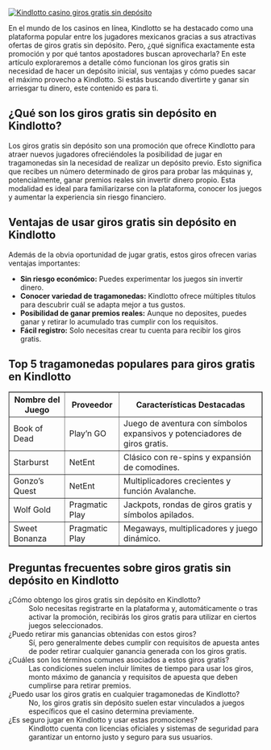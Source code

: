 [![Kindlotto casino giros gratis sin depósito](https://123-caf.pages.dev/gitsignup.png)](https://vrmoo.ru/Bt82HjjY)

<p>En el mundo de los casinos en línea, Kindlotto se ha destacado como una plataforma popular entre los jugadores mexicanos gracias a sus atractivas ofertas de giros gratis sin depósito. Pero, ¿qué significa exactamente esta promoción y por qué tantos apostadores buscan aprovecharla? En este artículo exploraremos a detalle cómo funcionan los giros gratis sin necesidad de hacer un depósito inicial, sus ventajas y cómo puedes sacar el máximo provecho a Kindlotto. Si estás buscando divertirte y ganar sin arriesgar tu dinero, este contenido es para ti.</p>  <h2>¿Qué son los giros gratis sin depósito en Kindlotto?</h2> <p>Los giros gratis sin depósito son una promoción que ofrece Kindlotto para atraer nuevos jugadores ofreciéndoles la posibilidad de jugar en tragamonedas sin la necesidad de realizar un depósito previo. Esto significa que recibes un número determinado de giros para probar las máquinas y, potencialmente, ganar premios reales sin invertir dinero propio. Esta modalidad es ideal para familiarizarse con la plataforma, conocer los juegos y aumentar la experiencia sin riesgo financiero.</p>  <h2>Ventajas de usar giros gratis sin depósito en Kindlotto</h2> <p>Además de la obvia oportunidad de jugar gratis, estos giros ofrecen varias ventajas importantes:</p> <ul>   <li><strong>Sin riesgo económico:</strong> Puedes experimentar los juegos sin invertir dinero.</li>   <li><strong>Conocer variedad de tragamonedas:</strong> Kindlotto ofrece múltiples títulos para descubrir cuál se adapta mejor a tus gustos.</li>   <li><strong>Posibilidad de ganar premios reales:</strong> Aunque no deposites, puedes ganar y retirar lo acumulado tras cumplir con los requisitos.</li>   <li><strong>Fácil registro:</strong> Solo necesitas crear tu cuenta para recibir los giros gratis.</li> </ul>  <h2>Top 5 tragamonedas populares para giros gratis en Kindlotto</h2> <table border="1" cellpadding="6" cellspacing="0" style="border-collapse: collapse; width: 100%; max-width: 600px;">   <thead>     <tr>       <th>Nombre del Juego</th>       <th>Proveedor</th>       <th>Características Destacadas</th>     </tr>   </thead>   <tbody>     <tr>       <td>Book of Dead</td>       <td>Play’n GO</td>       <td>Juego de aventura con símbolos expansivos y potenciadores de giros gratis.</td>     </tr>     <tr>       <td>Starburst</td>       <td>NetEnt</td>       <td>Clásico con re-spins y expansión de comodines.</td>     </tr>     <tr>       <td>Gonzo’s Quest</td>       <td>NetEnt</td>       <td>Multiplicadores crecientes y función Avalanche.</td>     </tr>     <tr>       <td>Wolf Gold</td>       <td>Pragmatic Play</td>       <td>Jackpots, rondas de giros gratis y símbolos apilados.</td>     </tr>     <tr>       <td>Sweet Bonanza</td>       <td>Pragmatic Play</td>       <td>Megaways, multiplicadores y juego dinámico.</td>     </tr>   </tbody> </table>  <h2>Preguntas frecuentes sobre giros gratis sin depósito en Kindlotto</h2> <dl>   <dt>¿Cómo obtengo los giros gratis sin depósito en Kindlotto?</dt>   <dd>Solo necesitas registrarte en la plataforma y, automáticamente o tras activar la promoción, recibirás los giros gratis para utilizar en ciertos juegos seleccionados.</dd>      <dt>¿Puedo retirar mis ganancias obtenidas con estos giros?</dt>   <dd>Sí, pero generalmente debes cumplir con requisitos de apuesta antes de poder retirar cualquier ganancia generada con los giros gratis.</dd>      <dt>¿Cuáles son los términos comunes asociados a estos giros gratis?</dt>   <dd>Las condiciones suelen incluir límites de tiempo para usar los giros, monto máximo de ganancia y requisitos de apuesta que deben cumplirse para retirar premios.</dd>      <dt>¿Puedo usar los giros gratis en cualquier tragamonedas de Kindlotto?</dt>   <dd>No, los giros gratis sin depósito suelen estar vinculados a juegos específicos que el casino determina previamente.</dd>      <dt>¿Es seguro jugar en Kindlotto y usar estas promociones?</dt>   <dd>Kindlotto cuenta con licencias oficiales y sistemas de seguridad para garantizar un entorno justo y seguro para sus usuarios.</dd> </dl>